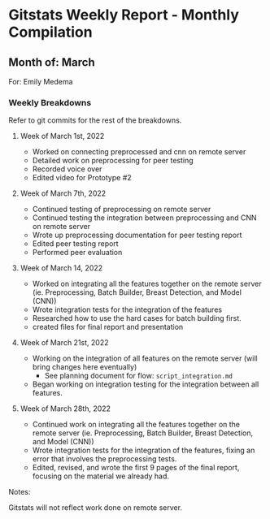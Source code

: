 # Gitstats Weekly Report - Monthly Compilation

## Month of: March

For: Emily Medema

### Weekly Breakdowns

Refer to git commits for the rest of the breakdowns.

1) Week of March 1st, 2022

   - Worked on connecting preprocessed and cnn on remote server
   - Detailed work on preprocessing for peer testing
   - Recorded voice over
   - Edited video for Prototype #2

2) Week of March 7th, 2022

   - Continued testing of preprocessing on remote server
   - Continued testing the integration between preprocessing and CNN on remote server
   - Wrote up preprocessing documentation for peer testing report
   - Edited peer testing report
   - Performed peer evaluation

3) Week of March 14, 2022

   - Worked on integrating all the features together on the remote server (ie. Preprocessing, Batch Builder, Breast Detection, and Model (CNN))
   - Wrote integration tests for the integration of the features
   - Researched how to use the hard cases for batch building first.
   - created files for final report and presentation

4) Week of March 21st, 2022

   - Working on the integration of all features on the remote server (will bring changes here eventually)
      - See planning document for flow: `script_integration.md`
   - Began working on integration testing for the integration between all features.

5) Week of March 28th, 2022

   - Continued work on integrating all the features together on the remote server (ie. Preprocessing, Batch Builder, Breast Detection, and Model (CNN))
   - Wrote integration tests for the integration of the features, fixing an error that involves the preprocessing tests.
   - Edited, revised, and wrote the first 9 pages of the final report, focusing on the material we already had.


Notes:

Gitstats will not reflect work done on remote server.
